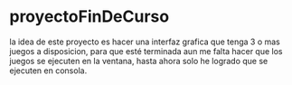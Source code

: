# proyectoFinDeCurso
la idea de este proyecto es hacer una interfaz grafica que tenga 3 o mas juegos a disposicion, para que esté terminada aun me falta 
hacer que los juegos se ejecuten en la ventana, hasta ahora solo he logrado que se ejecuten en consola.
